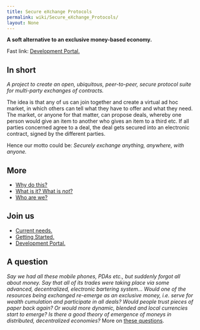 ```yaml
---
title: Secure eXchange Protocols
permalink: wiki/Secure_eXchange_Protocols/
layout: None
---
```


**A soft alternative to an exclusive money-based economy.**

Fast link: [Development Portal.](/wiki/Development_Portal "wikilink")

In short
--------

*A project to create an open, ubiquitous, peer-to-peer, secure protocol
suite for multi-party exchanges of contracts.*

The idea is that any of us can join together and create a virtual ad hoc
market, in which others can tell what they have to offer and what they
need. The market, or anyone for that matter, can propose deals, whereby
one person would give an item to another who gives an item to a third
etc. If all parties concerned agree to a deal, the deal gets secured
into an electronic contract, signed by the different parties.

Hence our motto could be: *Securely exchange anything, anywhere, with
anyone.*

More
----

-   [Why do this?](/wiki/Why_Do_This "wikilink")
-   [What is it? What is *not*?](/wiki/What_Is_it "wikilink")
-   [Who are we?](/wiki/Authors "wikilink")

Join us
-------

-   [Current needs.](/wiki/Current_Needs "wikilink")
-   [Getting Started.](/wiki/Getting_Started "wikilink")
-   [Development Portal.](/wiki/Development_Portal "wikilink")

A question
----------

*Say we had all these mobile phones, PDAs etc., but suddenly forgot all
about money. Say that all of its trades were taking place via some
advanced, decentralized, electronic bartering system... Would one of the
resources being exchanged re-emerge as an exclusive money, i.e. serve
for wealth cumulation and participate in all deals? Would people trust
pieces of paper back again? Or would more dynamic, blended and local
currencies start to emerge? Is there a good theory of emergence of
moneys in distributed, decentralized economies?* More on [these
questions](/wiki/Questions_That_Bother_Us "wikilink").
